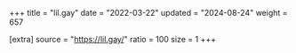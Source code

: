 +++
title = "lil.gay"
date = "2022-03-22"
updated = "2024-08-24"
weight = 657

[extra]
source = "https://lil.gay/"
ratio = 100
size = 1
+++
